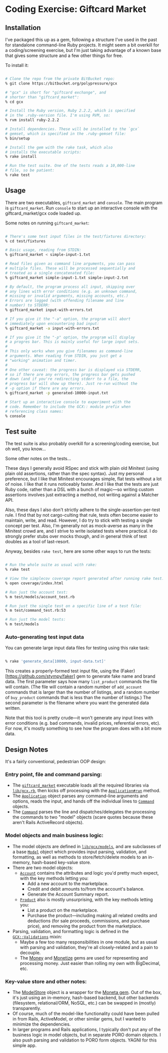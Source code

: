 # Coding Exercise: Giftcard Market

## Installation

I've packaged this up as a gem, following a structure I've used in the past for standalone command-line Ruby projects. It might seem a bit overkill for a coding/screening exercise, but I'm just taking advantage of a known base that gives some structure and a few other things for free.

To install it:

```bash

# Clone the repo from the private BitBucket repo:
% git clone https://bitbucket.org/polypressure/gcx

# "gcx" is short for "giftcard exchange", and
# shorter than "giftcard_market":
% cd gcx

# Install the Ruby version, Ruby 2.2.2, which is specified
# in the .ruby-version file. I'm using RVM, so:
% rvm install ruby-2.2.2

# Install dependencies. These will be installed to the `gcx`
# gemset, which is specified in the .ruby-gemset file:
% bin/setup

# Install the gem with the rake task, which also
# installs the executable scripts:
% rake install

# Run the test suite. One of the tests reads a 10,000-line
# file, so be patient:
% rake test

```

## Usage

There are two executables, `giftcard_market` and `console`. The main program is `giftcard_market`. Run `console` to start up an interactive console with the giftcard_market/gcx code loaded up. 

Some notes on running `giftcard_market`:

```bash

# There's some test input files in the test/fixtures directory:
% cd test/fixtures

# Basic usage, reading from STDIN:
% giftcard_market < simple-input-1.txt

# Read files given as command line arguments, you can pass 
# multiple files. These will be processed sequentially and 
# treated as a single concatenated file:
% giftcard_market simple-input-1.txt simple-input-2.txt

# By default, the program process all input, skipping over
# any lines with error conditions (e.g. an unknown command,
# missing or invalid arguments, missing accounts, etc.)
# Errors are logged (with offending filename and line
# number) to STDERR:
% giftcard_market input-with-errors.txt

# If you give it the "-a" option, the program will abort
# immediately upon encountering bad input:
% giftcard_market -a input-with-errors.txt

# If you give it the "-p" option, the program will display
# a progres bar. This is mainly useful for large input sets.
# 
# This only works when you give filenames as command-line
# arguments. When reading from STDIN, you just get a
# "working" animation and timer.
#
# One other caveat: the progress bar is displayed via STDERR, 
# so if there are any errors, the progress bar gets pushed 
# down (and if you're redirecting stderr to a file, the 
# progress bar will show up there). Just re-run without the
# -p option if there are any errors.
% giftcard_market -p generated-10000-input.txt

# Start up an interactive console to experiment with the
# code. Remember to include the GCX:: module prefix when 
# referencing class names:
% console

```


## Test suite

The test suite is also probably overkill for a screening/coding exercise, but oh well, you know…

Some other notes on the tests…

These days I generally avoid RSpec and stick with plain old Minitest (using plain old assertions, rather than the spec syntax). Just my personal preference, but I like that Minitest encourages simple, flat tests without a lot of noise. I like that it runs noticeably faster. And I like that the tests are just Ruby code, rather than a DSL with a bunch of magic—so writing custom assertions involves just extracting a method, not writing against a Matcher API.

Also, these days I also don't strictly adhere to the single-assertion-per-test rule. I find that by not cargo-culting that rule, tests often become easier to maintain, write, and read. However, I do try to stick with testing a single concept per test. Also, I'm generally not as mock-averse as many in the Minitest crowd are, and I strive to write isolated tests where practical. I do strongly prefer stubs over mocks though, and in general think of test doubles as a tool of last-resort.

Anyway, besides `rake test`, here are some other ways to run the tests:

```bash

# Run the whole suite as usual with rake:
% rake test

# View the simplecov coverage report generated after running rake test:
% open coverage/index.html

# Run just the account test:
% m test/models/account_test.rb

# Run just the single test on a specific line of a test file:
% m test/command_test.rb:53

# Run just the model tests:
% m test/models

```

### Auto-generating test input data

You can generate large input data files for testing using this rake task:

```bash

% rake 'generate_data[10000, input-data.txt]'

```

This creates a properly-formed test input file, using the (Faker)[https://github.com/stympy/faker] gem to generate fake name and brand data. The first parameter says how many `list_product` commands the file will contain. (The file will contain a random number of `add_account` commands that is larger than the number of listings, and a random number of `buy_product` commands that is less than the number of listings.) The second parameter is the filename where you want the generated data written.

Note that this tool is pretty crude—it won't generate any input lines with error conditions (e.g. bad commands, invalid prices, referential errors, etc). For now, it's mostly something to see how the program does with a bit more data.


## Design Notes

It's a fairly conventional, pedestrian OOP design:

### Entry point, file and command parsing:
* The [`giftcard_market`](https://bitbucket.org/polypressure/gcx/src/3036dd6c43392e47ed5d7528ac468b3ad126140e/bin/giftcard_market?at=master) executable loads all the required libraries via [`lib/gcx.rb`](https://bitbucket.org/polypressure/gcx/src/3036dd6c43392e47ed5d7528ac468b3ad126140e/lib/gcx.rb?at=master), then kicks off processing with the [`Application#run`](https://bitbucket.org/polypressure/gcx/src/3036dd6c43392e47ed5d7528ac468b3ad126140e/bin/giftcard_market?at=master#giftcard_market-6) method.
* The [`Application`](https://bitbucket.org/polypressure/gcx/src/3036dd6c43392e47ed5d7528ac468b3ad126140e/lib/gcx/application.rb?at=master) object parses any command-line arguments and options, reads the input, and hands off the individual lines to [`Command`](https://bitbucket.org/polypressure/gcx/src/3036dd6c43392e47ed5d7528ac468b3ad126140e/lib/gcx/command.rb?at=master) objects.
* The [`Command`](https://bitbucket.org/polypressure/gcx/src/3036dd6c43392e47ed5d7528ac468b3ad126140e/lib/gcx/command.rb?at=master) parses the line and dispatches/delegates the processing the commands to two "model" objects (scare quotes because these aren't Rails ActiveRecord objects).


### Model objects and main business logic:
* The model objects are defined in [`lib/gcx/models`](https://bitbucket.org/polypressure/gcx/src/3036dd6c43392e47ed5d7528ac468b3ad126140e/lib/gcx/models/?at=master), and are subclasses of a base [`Model`](https://bitbucket.org/polypressure/gcx/src/3036dd6c43392e47ed5d7528ac468b3ad126140e/lib/gcx/models/model.rb?at=master) object which provides input parsing, validation, and formatting, as well as methods to store/fetch/delete models to an in-memory, hash-based key-value store.
* There are two model objects:
  * [`Account`](https://bitbucket.org/polypressure/gcx/src/3036dd6c43392e47ed5d7528ac468b3ad126140e/lib/gcx/models/account.rb?at=master) contains the attributes and logic you'd pretty much expect, with the key methods letting you:
    * Add a new account to the marketplace.
    * Credit and debit amounts to/from the account's balance.
    * Generate the Account Summary report.
  * [`Product`](https://bitbucket.org/polypressure/gcx/src/3036dd6c43392e47ed5d7528ac468b3ad126140e/lib/gcx/models/product.rb?at=master) also is mostly unsurprising, with the key methods letting you:
    * List a product on the marketplace.
    * Purchase the product—including making all related credits and deductions (for sale proceeds, commissions, and purchase price), and removing the product from the marketplace.
* Parsing, validation, and formatting logic is defined in the [`GCX::Validations`](https://bitbucket.org/polypressure/gcx/src/3036dd6c43392e47ed5d7528ac468b3ad126140e/lib/gcx/models/validations.rb?at=master) mixin:
  * Maybe a few too many responsibilities in one module, but as usual with parsing and validation, they're all closely-related and a pain to decouple.
  * The [Money](https://github.com/RubyMoney/money) and [Monetize](https://github.com/RubyMoney/monetize) gems are used for representing and processing money. Just easier than rolling my own with BigDecimal, etc.

### Key-value store and other notes:

* The [ModelStore](https://bitbucket.org/polypressure/gcx/src/3036dd6c43392e47ed5d7528ac468b3ad126140e/lib/gcx/model_store.rb?at=master) object is a wrapper for the [Moneta gem](https://github.com/minad/moneta). Out of the box, it's just using an in-memory, hash-based backend, but other backends (filesystem, relational/ORM, NoSQL, etc.) can be swapped in (mostly) transparently.
* Of course, much of the model-like functionality could have been pulled in from Rails, ActiveModel, or other similar gems, but I wanted to minimize the dependencies.
* In larger programs and Rails applications, I typically don't put any of the business logic in model objects, but in separate PORO domain objects. I also push parsing and validation to PORO form objects. YAGNI for this simple app.